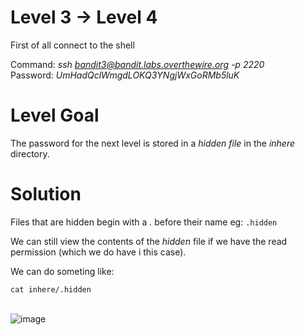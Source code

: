 # Level 3 → Level 4 #
First of all connect to the shell

Command: _ssh bandit3@bandit.labs.overthewire.org -p 2220_</br>
Password: _UmHadQclWmgdLOKQ3YNgjWxGoRMb5luK_<br>

# Level Goal #
The password for the next level is stored in a *hidden file* in the *inhere* directory.

# Solution #
Files that are hidden begin with a *.* before their name eg: `.hidden`

We can still view the contents of the *hidden* file if we have the read permission (which we do have i this case).

We can do someting like:

`cat inhere/.hidden`</br></br>

![image](https://user-images.githubusercontent.com/33615252/75607488-a7f8b780-5aef-11ea-822a-38479bdf3cc7.png)
